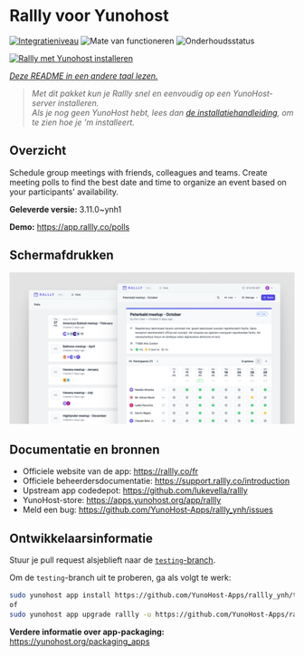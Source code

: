 <!--
NB: Deze README is automatisch gegenereerd door <https://github.com/YunoHost/apps/tree/master/tools/readme_generator>
Hij mag NIET handmatig aangepast worden.
-->

# Rallly voor Yunohost

[![Integratieniveau](https://dash.yunohost.org/integration/rallly.svg)](https://ci-apps.yunohost.org/ci/apps/rallly/) ![Mate van functioneren](https://ci-apps.yunohost.org/ci/badges/rallly.status.svg) ![Onderhoudsstatus](https://ci-apps.yunohost.org/ci/badges/rallly.maintain.svg)

[![Rallly met Yunohost installeren](https://install-app.yunohost.org/install-with-yunohost.svg)](https://install-app.yunohost.org/?app=rallly)

*[Deze README in een andere taal lezen.](./ALL_README.md)*

> *Met dit pakket kun je Rallly snel en eenvoudig op een YunoHost-server installeren.*  
> *Als je nog geen YunoHost hebt, lees dan [de installatiehandleiding](https://yunohost.org/install), om te zien hoe je 'm installeert.*

## Overzicht

Schedule group meetings with friends, colleagues and teams. Create meeting polls to find the best date and time to organize an event based on your participants' availability.

**Geleverde versie:** 3.11.0~ynh1

**Demo:** <https://app.rallly.co/polls>

## Schermafdrukken

![Schermafdrukken van Rallly](./doc/screenshots/screenshot.png)

## Documentatie en bronnen

- Officiele website van de app: <https://rallly.co/fr>
- Officiele beheerdersdocumentatie: <https://support.rallly.co/introduction>
- Upstream app codedepot: <https://github.com/lukevella/rallly>
- YunoHost-store: <https://apps.yunohost.org/app/rallly>
- Meld een bug: <https://github.com/YunoHost-Apps/rallly_ynh/issues>

## Ontwikkelaarsinformatie

Stuur je pull request alsjeblieft naar de [`testing`-branch](https://github.com/YunoHost-Apps/rallly_ynh/tree/testing).

Om de `testing`-branch uit te proberen, ga als volgt te werk:

```bash
sudo yunohost app install https://github.com/YunoHost-Apps/rallly_ynh/tree/testing --debug
of
sudo yunohost app upgrade rallly -u https://github.com/YunoHost-Apps/rallly_ynh/tree/testing --debug
```

**Verdere informatie over app-packaging:** <https://yunohost.org/packaging_apps>
